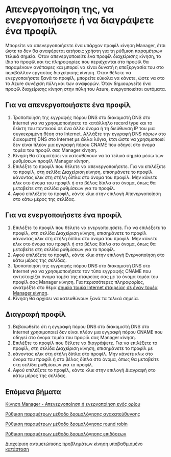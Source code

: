 <properties
   pageTitle="Απενεργοποίηση, να ενεργοποιήσετε ή διαγραφή προφίλ Manager κίνηση | Microsoft Azure"
   description="Σε αυτό το άρθρο θα σας βοηθήσει να εργαστείτε με το προφίλ της διαχείρισης κίνηση."
   services="traffic-manager"
   documentationCenter="na"
   authors="sdwheeler"
   manager="carmonm"
   editor="tysonn" />
<tags
   ms.service="traffic-manager"
   ms.devlang="na"
   ms.topic="article"
   ms.tgt_pltfrm="na"
   ms.workload="infrastructure-services"
   ms.date="10/18/2016"
   ms.author="sewhee" />
<!-- repub for nofollow -->

# <a name="disable-enable-or-delete-a-profile"></a>Απενεργοποίηση της, να ενεργοποιήσετε ή να διαγράψετε ένα προφίλ


Μπορείτε να απενεργοποιήσετε ένα υπάρχον προφίλ κίνηση Manager, έτσι ώστε το δεν θα αναφέρεται αιτήσεις χρήστη για τη ρύθμιση παραμέτρων τελικά σημεία. Όταν απενεργοποιείτε ένα προφίλ διαχείρισης κίνηση, το ίδιο το προφίλ και τις πληροφορίες που περιέχονται στο προφίλ θα παραμένουν ανέπαφες και μπορεί να είναι δυνατή η επεξεργασία του στο περιβάλλον εργασίας διαχείρισης κίνηση. Όταν θέλετε να ενεργοποιήσετε ξανά το προφίλ, μπορείτε εύκολα να κάνετε, ώστε να στο το Azure συνέχιση πύλη και των αναφορών. Όταν δημιουργείτε ένα προφίλ διαχείρισης κίνηση στην πύλη του Azure, ενεργοποιείται αυτόματα.

## <a name="to-disable-a-profile"></a>Για να απενεργοποιήσετε ένα προφίλ

1. Τροποποίηση της εγγραφής πόρου DNS στο διακομιστή DNS στο Internet για να χρησιμοποιήσετε το κατάλληλο record type και το δείκτη του ποντικιού σε ένα άλλο όνομα ή τη διεύθυνση IP του μια συγκεκριμένη θέση στο Internet. Αλλάξτε την εγγραφή DNS πόρων στο διακομιστή DNS στο Internet με άλλα λόγια, έτσι ώστε να χρησιμοποιεί δεν είναι πλέον μια εγγραφή πόρου CNAME που οδηγεί στο όνομα τομέα του προφίλ σας Manager κίνηση.
1. Κίνηση θα σταματήσει να κατευθύνουν να τα τελικά σημεία μέσω των ρυθμίσεων προφίλ Manager κίνηση.
1. Επιλέξτε το προφίλ που θέλετε να απενεργοποιήσετε. Για να επιλέξετε το προφίλ, στη σελίδα Διαχείριση κίνηση, επισημάνετε το προφίλ κάνοντας κλικ στη στήλη δίπλα στο όνομα του προφίλ. Μην κάνετε κλικ στο όνομα του προφίλ ή στο βέλος δίπλα στο όνομα, όπως θα μεταβείτε στη σελίδα ρυθμίσεων για το προφίλ.
1. Αφού επιλέξετε το προφίλ, κάντε κλικ στην επιλογή Απενεργοποίηση στο κάτω μέρος της σελίδας.

## <a name="to-enable-a-profile"></a>Για να ενεργοποιήσετε ένα προφίλ

1. Επιλέξτε το προφίλ που θέλετε να ενεργοποιήσετε. Για να επιλέξετε το προφίλ, στη σελίδα Διαχείριση κίνηση, επισημάνετε το προφίλ κάνοντας κλικ στη στήλη δίπλα στο όνομα του προφίλ. Μην κάνετε κλικ στο όνομα του προφίλ ή στο βέλος δίπλα στο όνομα, όπως θα μεταβείτε στη σελίδα ρυθμίσεων για το προφίλ.
1. Αφού επιλέξετε το προφίλ, κάντε κλικ στην επιλογή Ενεργοποίηση στο κάτω μέρος της σελίδας.
1. Τροποποίηση της εγγραφής πόρου DNS στο διακομιστή DNS στο Internet για να χρησιμοποιήσετε τον τύπο εγγραφής CNAME που αντιστοιχίζει όνομα τομέα της εταιρείας σας με το όνομα τομέα του προφίλ σας Manager κίνηση. Για περισσότερες πληροφορίες, ανατρέξτε στο θέμα [σημείο τομέα Internet εταιρείας σε έναν τομέα Manager κίνηση](traffic-manager-point-internet-domain.md).
1. Κίνηση θα αρχίσει να κατευθύνουν ξανά τα τελικά σημεία.

## <a name="delete-a-profile"></a>Διαγραφή προφίλ


1. Βεβαιωθείτε ότι η εγγραφή πόρου DNS στο διακομιστή DNS στο Internet χρησιμοποιεί δεν είναι πλέον μια εγγραφή πόρου CNAME που οδηγεί στο όνομα τομέα του προφίλ σας Manager κίνηση.
1. Επιλέξτε το προφίλ που θέλετε να διαγράψετε. Για να επιλέξετε το προφίλ, στη σελίδα Διαχείριση κίνηση, επισημάνετε το προφίλ με
1. κάνοντας κλικ στη στήλη δίπλα στο προφίλ. Μην κάνετε κλικ στο όνομα του προφίλ ή στο βέλος δίπλα στο όνομα, όπως θα μεταβείτε στη σελίδα ρυθμίσεων για το προφίλ.
1. Αφού επιλέξετε το προφίλ, κάντε κλικ στην επιλογή Διαγραφή στο κάτω μέρος της σελίδας.

## <a name="next-steps"></a>Επόμενα βήματα

[Κίνηση Manager - Απενεργοποίηση ή ενεργοποίηση ενός ορίου](disable-or-enable-an-endpoint.md)

[Ρύθμιση παραμέτρων μέθοδο δρομολόγησης ανακατεύθυνσης](traffic-manager-configure-failover-routing-method.md)

[Ρύθμιση παραμέτρων μέθοδο δρομολόγησης round robin](traffic-manager-configure-round-robin-routing-method.md)

[Ρύθμιση παραμέτρων μέθοδο δρομολόγησης επιδόσεων](traffic-manager-configure-performance-routing-method.md)

[Διαχείριση αντιμετώπισης προβλημάτων κίνηση υποβαθμισμένο κατάσταση](traffic-manager-troubleshooting-degraded.md)

